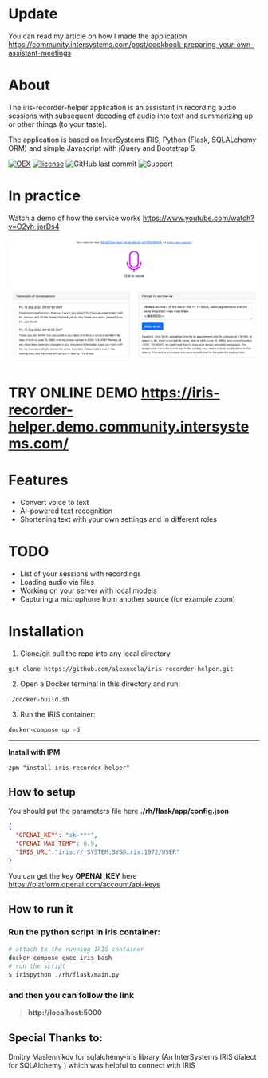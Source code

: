 # Update
You can read my article on how I made the application
https://community.intersystems.com/post/cookbook-preparing-your-own-assistant-meetings

# About
The iris-recorder-helper application is an assistant in recording audio sessions with subsequent decoding of audio into text and summarizing up or other things (to your taste).

The application is based on InterSystems IRIS, Python (Flask, SQLALchemy ORM) and simple Javascript with jQuery and Bootstrap 5

[![OEX](https://img.shields.io/badge/Available%20on-Intersystems%20Open%20Exchange-00b2a9.svg)](https://openexchange.intersystems.com/package/iris-recorder-helper)
[![license](https://img.shields.io/badge/License-MIT-yellow.svg)](https://github.com/alexnxela/iris-recorder-helper/blob/master/LICENSE)
<img alt="GitHub last commit" src="https://img.shields.io/github/last-commit/alexnxela/iris-recorder-helper">
![Support](https://img.shields.io/badge/Support-mobile_version-blue)
# In practice
Watch a demo of how the service works https://www.youtube.com/watch?v=O2yh-jorDs4

![Main](https://github.com/alexnxela/iris-recorder-helper/blob/master/demo/main.png?raw=true)

# TRY ONLINE DEMO https://iris-recorder-helper.demo.community.intersystems.com/

# Features
* Convert voice to text
* AI-powered text recognition
* Shortening text with your own settings and in different roles

# TODO
* List of your sessions with recordings
* Loading audio via files
* Working on your server with local models
* Capturing a microphone from another source (for example zoom)

# Installation
1. Clone/git pull the repo into any local directory

```
git clone https://github.com/alexnxela/iris-recorder-helper.git
```

2. Open a Docker terminal in this directory and run:

```
./docker-build.sh
```

3. Run the IRIS container:

```
docker-compose up -d
```
---
**Install with IPM**
```objectscript
zpm "install iris-recorder-helper"
```

## How to setup
 You should put the parameters file here **./rh/flask/app/config.json**
```json
{
  "OPENAI_KEY": "sk-***",
  "OPENAI_MAX_TEMP": 0.9,
  "IRIS_URL":"iris://_SYSTEM:SYS@iris:1972/USER"
}
```
You can get the key **OPENAI_KEY** here https://platform.openai.com/account/api-keys

## How to run it
### Run the python script in iris container:

```bash
# attach to the running IRIS container
docker-compose exec iris bash
# run the script
$ irispython ./rh/flask/main.py
```
### and then you can follow the link
>**http://localhost:5000**

## Special Thanks to:
Dmitry Maslennikov for sqlalchemy-iris library (An InterSystems IRIS dialect for SQLAlchemy ) which was helpful to connect with IRIS
